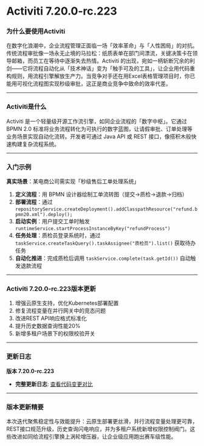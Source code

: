 # Activiti 7.20.0-rc.223
### 为什么要使用Activiti  
在数字化浪潮中，企业流程管理正面临一场「效率革命」与「人性困局」的对抗。传统流程审批像一场永无止境的马拉松：纸质表单在部门间漂流，关键决策卡在领导邮箱，而员工在等待中逐渐失去热情。Activiti 的出现，宛如一柄斩断冗余的利剑——它将流程自动化从「技术神话」变为「触手可及的工具」，让企业用代码重构规则，用流程引擎解放生产力。当竞争对手还在用Excel表格管理项目时，你已能用可视化流程图实现秒级审批，这正是商业竞争中致命的效率代差。

---

### Activiti是什么  
Activiti 是一个轻量级开源工作流引擎，如同企业流程的「数字中枢」。它通过 BPMN 2.0 标准将业务流程转化为可执行的数字蓝图，让请假审批、订单处理等业务场景实现自动化流转。开发者可通过 Java API 或 REST 接口，像搭积木般快速构建复杂流程系统。

---

### 入门示例  
**真实场景**：某电商公司需实现「秒级售后工单处理系统」  
1. **定义流程**：用 BPMN 设计器绘制工单流转图（提交→质检→退款→归档）  
2. **部署流程**：通过 `repositoryService.createDeployment().addClasspathResource("refund.bpmn20.xml").deploy();`  
3. **启动实例**：用户提交工单时触发 `runtimeService.startProcessInstanceByKey("refundProcess")`  
4. **任务处理**：质检员登录系统时，通过 `taskService.createTaskQuery().taskAssignee("质检员").list()` 获取待办任务  
5. **自动化推进**：完成质检后调用 `taskService.complete(task.getId())` 自动触发退款流程  

---

### Activiti 7.20.0-rc.223版本更新  
1. 增强云原生支持，优化Kubernetes部署配置  
2. 修复流程变量在并行网关中的竞态问题  
3. 改进REST API响应格式标准化  
4. 提升历史数据查询性能20%  
5. 新增多租户场景下的权限校验开关  

---

### 更新日志  
**版本 7.20.0-rc.223**  
- **完整更新日志**: [查看代码变更对比](https://github.com/Activiti/Activiti/compare/7.20.0-rc.222...7.20.0-rc.223)

---

### 版本更新精要  
本次迭代聚焦稳定性与效能提升：云原生部署更丝滑，并行流程变量处理更可靠，REST接口规范升级，历史查询闪电响应，并为多租户系统新增权限控制阀门。这些改进如同给流程引擎换上涡轮增压器，让企业级应用跑出赛车级性能。